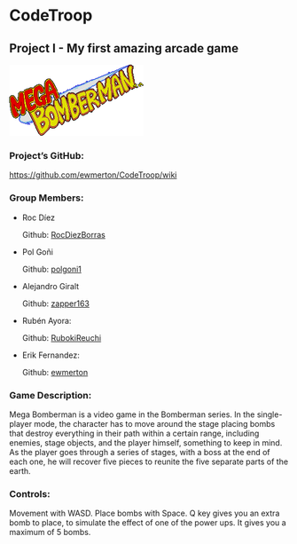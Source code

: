 # CodeTroop
## Project I - My first amazing arcade game

![](https://github.com/ewmerton/CodeTroop/blob/main/Project_7_Solution/Game/Assets/Mega_bomberman_logo.png?raw=true)

### Project’s GitHub:

https://github.com/ewmerton/CodeTroop/wiki

### Group Members:

- Roc Díez

  Github: [RocDiezBorras](https://github.com/RocDiezBorras)

- Pol Goñi

  Github: [polgoni1](https://github.com/polgoni1)

- Alejandro Giralt

  Github: [zapper163](https://github.com/zapper163)

- Rubén Ayora: 

  Github: [RubokiReuchi](https://github.com/RubokiReuchi)

- Erik Fernandez:

  Github: [ewmerton](https://github.com/ewmerton)



### Game Description:

Mega Bomberman is a video game in the Bomberman series. In the single-player mode, the character has to move around the stage placing bombs that destroy everything in their path within a certain range, including enemies, stage objects, and the player himself, something to keep in mind. As the player goes through a series of stages, with a boss at the end of each one, he will recover five pieces to reunite the five separate parts of the earth.



### Controls:

Movement with WASD.
Place bombs with Space.
Q key gives you an extra bomb to place, to simulate the effect of one of the power ups. It gives you a maximum of 5 bombs.
